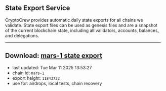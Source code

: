 ## State Export Service
CryptoCrew provides automatic daily state exports for all chains we validate. State export files can be used as genesis files and are a snapshot of the current blockchain state, including all validators, accounts, balances, and delegations.

---
**Download: [mars-1 state export](https://ccv-s3.nbg1.your-objectstorage.com/SERVICE/mars/mars-1_export_11843732.json)**
---

- last updated: Tue Mar 11 2025 13:53:27
- chain id: `mars-1`
- export height: `11843732`
- use for: airdrops, local tests, chain recovery
